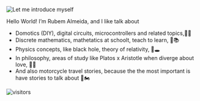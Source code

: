 ![Let me introduce myself](https://i.imgur.com/nKDBKIx.png)

Hello World! I’m Rubem Almeida, and I like talk about
- Domotics (DIY), digital circuits, microcontrollers and related topics,🔋🔌
- Discrete mathematics, mathetatics at schoolt, teach to learn, 🧮📚
- Physics concepts, like black hole, theory of relativity, 🌌🕳
- In philosophy, areas of study like Platos x Aristotle when diverge about love, 🤔💭
- And also motorcycle travel stories, because the the most important is have stories to talk about 🌄🏍

![visitors](https://visitor-badge.laobi.icu/badge?page_id=rubemalmeida.rubemalmeida)
<!-- ![HitCount](http://hits.dwyl.com/rubemalmeida/rubemalmeida.svg) -->
